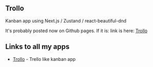 ## Trollo

Kanban app using Next.js / Zustand / react-beautiful-dnd

It's probably posted now on Github pages.
If it is: link is here: [Trollo](#)

## Links to all my apps

- [Trollo](#) - Trello like kanban app
